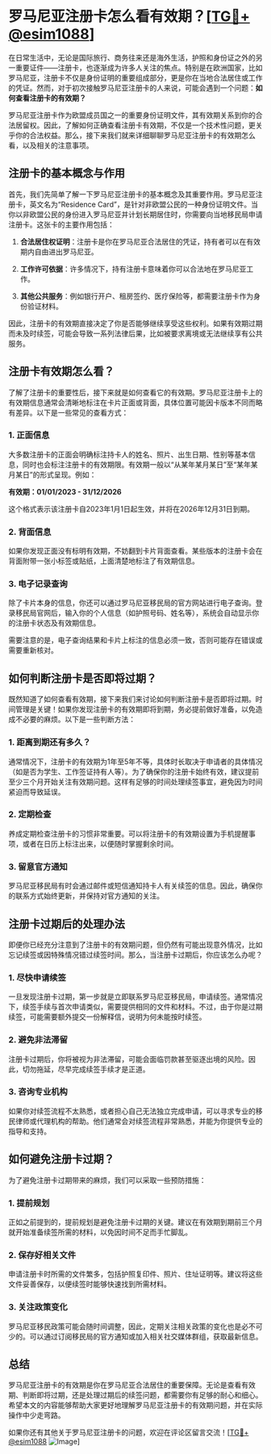 # 罗马尼亚注册卡怎么看有效期？[[TG💪+ @esim1088](https://t.me/s/esim1088)]

在日常生活中，无论是国际旅行、商务往来还是海外生活，护照和身份证之外的另一重要证件——注册卡，也逐渐成为许多人关注的焦点。特别是在欧洲国家，比如罗马尼亚，注册卡不仅是身份证明的重要组成部分，更是你在当地合法居住或工作的凭证。然而，对于初次接触罗马尼亚注册卡的人来说，可能会遇到一个问题：**如何查看注册卡的有效期？**

罗马尼亚注册卡作为欧盟成员国之一的重要身份证明文件，其有效期关系到你的合法居留权。因此，了解如何正确查看注册卡有效期，不仅是一个技术性问题，更关乎你的合法权益。那么，接下来我们就来详细聊聊罗马尼亚注册卡的有效期怎么看，以及相关的注意事项。

## 注册卡的基本概念与作用

首先，我们先简单了解一下罗马尼亚注册卡的基本概念及其重要作用。罗马尼亚注册卡，英文名为“Residence Card”，是针对非欧盟公民的一种身份证明文件。当你以非欧盟公民的身份进入罗马尼亚并计划长期居住时，你需要向当地移民局申请注册卡。这张卡的主要作用包括：

1. **合法居住权证明**：注册卡是你在罗马尼亚合法居住的凭证，持有者可以在有效期内自由进出罗马尼亚。
   
2. **工作许可依据**：许多情况下，持有注册卡意味着你可以合法地在罗马尼亚工作。
   
3. **其他公共服务**：例如银行开户、租房签约、医疗保险等，都需要注册卡作为身份验证材料。

因此，注册卡的有效期直接决定了你是否能够继续享受这些权利。如果有效期过期而未及时续签，可能会导致一系列法律后果，比如被要求离境或无法继续享有公共服务。

## 注册卡有效期怎么看？

了解了注册卡的重要性后，接下来就是如何查看它的有效期。罗马尼亚注册卡上的有效期信息通常会清晰地标注在卡片正面或背面，具体位置可能因卡版本不同而略有差异。以下是一些常见的查看方式：

### 1. **正面信息**
大多数注册卡的正面会明确标注持卡人的姓名、照片、出生日期、性别等基本信息，同时也会标注注册卡的有效期限。有效期一般以“从某年某月某日”至“某年某月某日”的形式呈现。例如：

**有效期：01/01/2023 - 31/12/2026**

这个格式表示该注册卡自2023年1月1日起生效，并将在2026年12月31日到期。

### 2. **背面信息**
如果你发现正面没有标明有效期，不妨翻到卡片背面查看。某些版本的注册卡会在背面附带一张小标签或贴纸，上面清楚地标注了有效期信息。

### 3. **电子记录查询**
除了卡片本身的信息，你还可以通过罗马尼亚移民局的官方网站进行电子查询。登录移民局官网后，输入你的个人信息（如护照号码、姓名等），系统会自动显示你的注册卡状态及有效期信息。

需要注意的是，电子查询结果和卡片上标注的信息必须一致，否则可能存在错误或需要重新核对。

## 如何判断注册卡是否即将过期？

既然知道了如何查看有效期，接下来我们来讨论如何判断注册卡是否即将过期。时间管理是关键！如果你发现注册卡的有效期即将到期，务必提前做好准备，以免造成不必要的麻烦。以下是一些判断方法：

### 1. **距离到期还有多久？**
通常情况下，注册卡的有效期为1年至5年不等，具体时长取决于申请者的具体情况（如是否为学生、工作签证持有人等）。为了确保你的注册卡始终有效，建议提前至少三个月开始关注有效期问题。这样有足够的时间处理续签事宜，避免因为时间紧迫而导致延误。

### 2. **定期检查**
养成定期检查注册卡的习惯非常重要。可以将注册卡的有效期设置为手机提醒事项，或者在日历上标注出来，以便随时掌握剩余时间。

### 3. **留意官方通知**
罗马尼亚移民局有时会通过邮件或短信通知持卡人有关续签的信息。因此，确保你的联系方式始终更新，并保持对官方通知的关注。

## 注册卡过期后的处理办法

即便你已经充分注意到了注册卡的有效期问题，但仍然有可能出现意外情况，比如忘记续签或因特殊情况错过续签时间。那么，当注册卡过期后，你应该怎么办呢？

### 1. **尽快申请续签**
一旦发现注册卡过期，第一步就是立即联系罗马尼亚移民局，申请续签。通常情况下，续签手续与首次申请类似，需要提供相同的文件和材料。不过，由于你是过期续签，可能需要额外提交一份解释信，说明为何未能按时续签。

### 2. **避免非法滞留**
注册卡过期后，你将被视为非法滞留，可能会面临罚款甚至驱逐出境的风险。因此，切勿拖延，尽早完成续签手续才是正道。

### 3. **咨询专业机构**
如果你对续签流程不太熟悉，或者担心自己无法独立完成申请，可以寻求专业的移民律师或代理机构的帮助。他们通常会对续签流程非常熟悉，并能为你提供专业的指导和支持。

## 如何避免注册卡过期？

为了避免注册卡过期带来的麻烦，我们可以采取一些预防措施：

### 1. **提前规划**
正如之前提到的，提前规划是避免注册卡过期的关键。建议在有效期到期前三个月就开始准备续签所需的材料，以免因时间不足而手忙脚乱。

### 2. **保存好相关文件**
申请注册卡时所需的文件繁多，包括护照复印件、照片、住址证明等。建议将这些文件妥善保存，以便续签时能够快速找到所需材料。

### 3. **关注政策变化**
罗马尼亚移民政策可能会随时间调整，因此，定期关注相关政策的变化也是必不可少的。可以通过订阅移民局的官方通知或加入相关社交媒体群组，获取最新信息。

## 总结

罗马尼亚注册卡的有效期是你在罗马尼亚合法居住的重要保障。无论是查看有效期、判断即将过期，还是处理过期后的续签问题，都需要你有足够的耐心和细心。希望本文的内容能够帮助大家更好地理解罗马尼亚注册卡的有效期问题，并在实际操作中少走弯路。

如果你还有其他关于罗马尼亚注册卡的问题，欢迎在评论区留言交流！[[TG💪+ @esim1088](https://t.me/s/esim1088) ![Image](https://i.postimg.cc/4NQfJmqS/Snipaste-2025-05-13-00-14-12.png)]